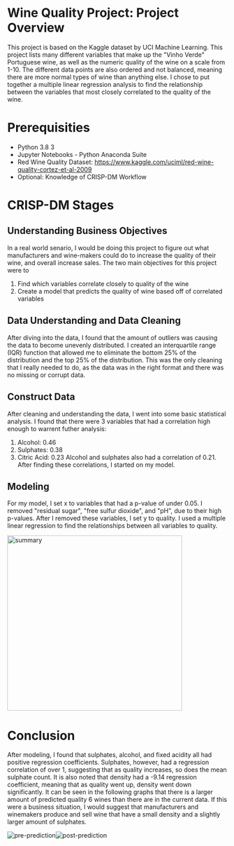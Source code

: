 # Wine Quality Project: Project Overview
This project is based on the Kaggle dataset by UCI Machine Learning. This project lists many different variables that make up the "Vinho Verde" Portuguese wine, as well as the numeric quality of the wine on a scale from 1-10. The different data points are also ordered and not balanced, meaning there are more normal types of wine than anything else. I chose to put together a multiple linear regression analysis to find the relationship between the variables that most closely correlated to the quality of the wine.

# Prerequisities 
* Python 3.8 3 
* Jupyter Notebooks - Python Anaconda Suite 
* Red Wine Quality Dataset: https://www.kaggle.com/uciml/red-wine-quality-cortez-et-al-2009
* Optional: Knowledge of CRISP-DM Workflow

# CRISP-DM Stages 
## Understanding Business Objectives
In a real world senario, I would be doing this project to figure out what manufacturers and wine-makers could do to increase the quality of their wine, and overall increase sales. The two main objectives for this project were to 
1. Find which variables correlate closely to quality of the wine 
2. Create a model that predicts the quality of wine based off of correlated variables 

## Data Understanding and Data Cleaning
After diving into the data, I found that the amount of outliers was causing the data to become unevenly distributed. I created an interquartile range (IQR) function that allowed me to eliminate the bottom 25% of the distribution and the top 25% of the distribution. This was the only cleaning that I really needed to do, as the data was in the right format and there was no missing or corrupt data.

## Construct Data 
After cleaning and understanding the data, I went into some basic statistical analysis. I found that there were 3 variables that had a correlation high enough to warrent futher analysis:
1. Alcohol: 0.46 
2. Sulphates: 0.38 
3. Citric Acid: 0.23 
Alcohol and sulphates also had a correlation of 0.21. After finding these correlations, I started on my model.

## Modeling
For my model, I set x to variables that had a p-value of under 0.05. I removed "residual sugar", "free sulfur dioxide", and "pH", due to their high p-values. After I removed these variables, I set y to quality. I used a multiple linear regression to find the relationships between all variables to quality. 

<img width="400" alt="summary" src="https://user-images.githubusercontent.com/65836934/85968627-33456500-b98b-11ea-8d08-2b380207b1c8.png">

# Conclusion 
After modeling, I found that sulphates, alcohol, and fixed acidity all had positive regression coefficients. Sulphates, however, had a regression correlation of over 1, suggesting that as quality increases, so does the mean sulphate count. It is also noted that density had a -9.14 regression coefficient, meaning that as quality went up, density went down significantly. It can be seen in the following graphs that there is a larger amount of predicted quality 6 wines than there are in the current data. If this were a business situation, I would suggest that manufacturers and winemakers produce and sell wine that have a small density and a slightly larger amount of sulphates.

![pre-prediction](https://user-images.githubusercontent.com/65836934/85968628-33ddfb80-b98b-11ea-8899-18c24964400b.png)![post-prediction](https://user-images.githubusercontent.com/65836934/85968629-33ddfb80-b98b-11ea-971a-6007db50c51a.png)


